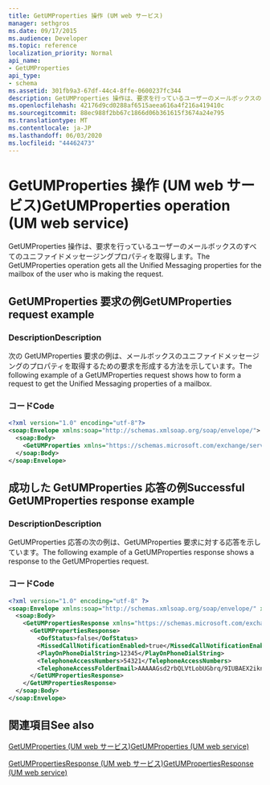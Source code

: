 ```yaml
---
title: GetUMProperties 操作 (UM web サービス)
manager: sethgros
ms.date: 09/17/2015
ms.audience: Developer
ms.topic: reference
localization_priority: Normal
api_name:
- GetUMProperties
api_type:
- schema
ms.assetid: 301fb9a3-67df-44c4-8ffe-0600237fc344
description: GetUMProperties 操作は、要求を行っているユーザーのメールボックスのすべてのユニファイドメッセージングプロパティを取得します。
ms.openlocfilehash: 42176d9cd0288af6515aeea616a4f216a419410c
ms.sourcegitcommit: 88ec988f2bb67c1866d06b361615f3674a24e795
ms.translationtype: MT
ms.contentlocale: ja-JP
ms.lasthandoff: 06/03/2020
ms.locfileid: "44462473"
---
```

# <a name="getumproperties-operation-um-web-service"></a><span data-ttu-id="dd992-103">GetUMProperties 操作 (UM web サービス)</span><span class="sxs-lookup"><span data-stu-id="dd992-103">GetUMProperties operation (UM web service)</span></span>

<span data-ttu-id="dd992-104">GetUMProperties 操作は、要求を行っているユーザーのメールボックスのすべてのユニファイドメッセージングプロパティを取得します。</span><span class="sxs-lookup"><span data-stu-id="dd992-104">The GetUMProperties operation gets all the Unified Messaging properties for the mailbox of the user who is making the request.</span></span>
  
## <a name="getumproperties-request-example"></a><span data-ttu-id="dd992-105">GetUMProperties 要求の例</span><span class="sxs-lookup"><span data-stu-id="dd992-105">GetUMProperties request example</span></span>

### <a name="description"></a><span data-ttu-id="dd992-106">Description</span><span class="sxs-lookup"><span data-stu-id="dd992-106">Description</span></span>

<span data-ttu-id="dd992-107">次の GetUMProperties 要求の例は、メールボックスのユニファイドメッセージングのプロパティを取得するための要求を形成する方法を示しています。</span><span class="sxs-lookup"><span data-stu-id="dd992-107">The following example of a GetUMProperties request shows how to form a request to get the Unified Messaging properties of a mailbox.</span></span>
  
### <a name="code"></a><span data-ttu-id="dd992-108">コード</span><span class="sxs-lookup"><span data-stu-id="dd992-108">Code</span></span>

```XML
<?xml version="1.0" encoding="utf-8"?>
<soap:Envelope xmlns:soap="http://schemas.xmlsoap.org/soap/envelope/">
  <soap:Body>
    <GetUMProperties xmlns="https://schemas.microsoft.com/exchange/services/2006/messages" />
  </soap:Body>
</soap:Envelope>
```

## <a name="successful-getumproperties-response-example"></a><span data-ttu-id="dd992-109">成功した GetUMProperties 応答の例</span><span class="sxs-lookup"><span data-stu-id="dd992-109">Successful GetUMProperties response example</span></span>

### <a name="description"></a><span data-ttu-id="dd992-110">Description</span><span class="sxs-lookup"><span data-stu-id="dd992-110">Description</span></span>

<span data-ttu-id="dd992-111">GetUMProperties 応答の次の例は、GetUMProperties 要求に対する応答を示しています。</span><span class="sxs-lookup"><span data-stu-id="dd992-111">The following example of a GetUMProperties response shows a response to the GetUMProperties request.</span></span>
  
### <a name="code"></a><span data-ttu-id="dd992-112">コード</span><span class="sxs-lookup"><span data-stu-id="dd992-112">Code</span></span>

```XML
<?xml version="1.0" encoding="utf-8" ?>
<soap:Envelope xmlns:soap="http://schemas.xmlsoap.org/soap/envelope/" xmlns:xsi="http://www.w3.org/2001/XMLSchema-instance" xmlns:xsd="http://www.w3.org/2001/XMLSchema">
  <soap:Body>
    <GetUMPropertiesResponse xmlns="https://schemas.microsoft.com/exchange/services/2006/messages">
      <GetUMPropertiesResponse>
        <OofStatus>false</OofStatus> 
        <MissedCallNotificationEnabled>true</MissedCallNotificationEnabled> 
        <PlayOnPhoneDialString>12345</PlayOnPhoneDialString> 
        <TelephoneAccessNumbers>54321</TelephoneAccessNumbers> 
        <TelephoneAccessFolderEmail>AAAAAGsd2rbQLVtLobUGbrq/9IUBAEX2ikn/L8JJtI5WHI0FAW8AAAFXHhsAAA==</TelephoneAccessFolderEmail> 
      </GetUMPropertiesResponse>
    </GetUMPropertiesResponse>
  </soap:Body>
</soap:Envelope>
```

## <a name="see-also"></a><span data-ttu-id="dd992-113">関連項目</span><span class="sxs-lookup"><span data-stu-id="dd992-113">See also</span></span>



[<span data-ttu-id="dd992-114">GetUMProperties (UM web サービス)</span><span class="sxs-lookup"><span data-stu-id="dd992-114">GetUMProperties (UM web service)</span></span>](getumproperties-um-web-service.md)
  
[<span data-ttu-id="dd992-115">GetUMPropertiesResponse (UM web サービス)</span><span class="sxs-lookup"><span data-stu-id="dd992-115">GetUMPropertiesResponse (UM web service)</span></span>](getumpropertiesresponse-um-web-service.md)

